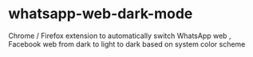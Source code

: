 # whatsapp-web-dark-mode
Chrome / Firefox extension to automatically switch WhatsApp web , Facebook web from dark to light to dark based on system color scheme

